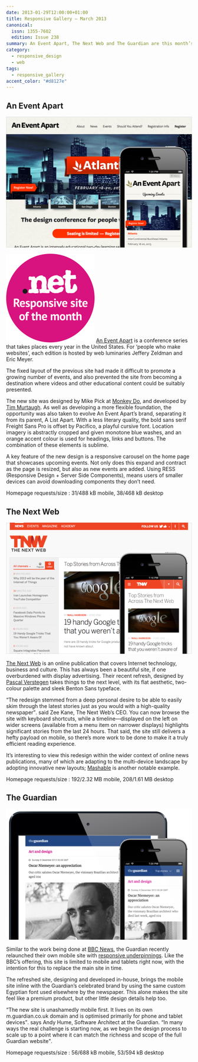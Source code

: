 ```yaml
---
date: 2013-01-29T12:00:00+01:00
title: Responsive Gallery – March 2013
canonical:
  issn: 1355-7602
  edition: Issue 238
summary: An Event Apart, The Next Web and The Guardian are this month’s responsive recommendations.
category:
  - responsive_design
  - web
tags:
  - responsive_gallery
accent_color: "#d8127e"
---
```


## An Event Apart

![An Event Apart homepage on a mobile phone with a screenshot of the desktop layout behind.](/media/2013/029/a1/an_event_apart.png)

![Responsive site of the month](/media/2012/143/a2/site_of_the_month.svg) [An Event Apart][1] is a conference series that takes places every year in the United States. For ‘people who make websites’, each edition is hosted by web luminaries Jeffery Zeldman and Eric Meyer.

The fixed layout of the previous site had made it difficult to promote a growing number of events, and also prevented the site from becoming a destination where videos and other educational content could be suitably presented.

The new site was designed by Mike Pick at [Monkey Do][2], and developed by [Tim Murtaugh][3]. As well as developing a more flexible foundation, the opportunity was also taken to evolve An Event Apart’s brand, separating it from its parent, A List Apart. With a less literary quality, the bold sans serif Freight Sans Pro is offset by Pacifico, a playful cursive font. Location imagery is abstractly cropped and given monotone blue washes, and an orange accent colour is used for headings, links and buttons. The combination of these elements is sublime.

A key feature of the new design is a responsive carousel on the home page that showcases upcoming events. Not only does this expand and contract as the page is resized, but also as new events are added. Using RESS (Responsive Design + Server Side Components), means users of smaller devices can avoid downloading components they don’t need.

Homepage requests/size
: 31/488 kB mobile, 38/468 kB desktop

## The Next Web

![The Next Web homepage on a mobile phone with a screenshot of the desktop layout behind.](/media/2013/029/a1/the_next_web.png)

[The Next Web][4] is an online publication that covers Internet technology, business and culture. This has always been a beautiful site, if one overburdened with display advertising. Their recent refresh, designed by [Pascal Verstegen][5] takes things to the next level, with its flat aesthetic, two-colour palette and sleek Benton Sans typeface.

<q>The redesign stemmed from a deep personal desire to be able to easily skim through the latest stories just as you would with a high-quality newspaper</q>. said Zee Kane, The Next Web’s CEO. You can now browse the site with keyboard shortcuts, while a timeline—displayed on the left on wider screens (available from a menu item on narrower displays) highlights significant stories from the last 24 hours. That said, the site still delivers a hefty payload on mobile, so there’s more work to be done to make it a truly efficient reading experience.

It’s interesting to view this redesign within the wider context of online news publications, many of which are adapting to the multi-device landscape by adopting innovative new layouts; [Mashable][6] is another notable example.

Homepage requests/size
: 192/2.32 MB mobile, 208/1.61 MB desktop

## The Guardian

![The Guardian article page on a mobile phone with a screenshot of the same page shown on a tablet behind.](/media/2013/029/a1/the_guardian.png)

Similar to the work being done at [BBC News][7], the Guardian recently relaunched their own mobile site with [responsive underpinnings][8]. Like the BBC’s offering, this site is limited to mobile and tablets right now, with the intention for this to replace the main site in time.

The refreshed site, designing and developed in-house, brings the mobile site inline with the Guardian’s celebrated brand by using the same custom Egyptian font used elsewhere by the newspaper. This alone makes the site feel like a premium product, but other little design details help too.

<q>The new site is unashamedly mobile first. It lives on its own m.guardian.co.uk domain and is optimised primarily for phone and tablet devices</q>. says Andy Hume, Software Architect at the Guardian. <q>In many ways the real challenge is starting now, as we begin the design process to scale up to a point where it can match the richness and scope of the full Guardian website</q>.

Homepage requests/size
: 56/688 kB mobile, 53/594 kB desktop

[1]: https://aneventapart.com
[2]: https://monkeydo.biz
[3]: https://timmurtaugh.com
[4]: https://thenextweb.com
[5]: https://enkera.com
[6]: https://mashable.com
[7]: https://m.bbc.co.uk/news
[8]: http://m.guardian.co.uk
